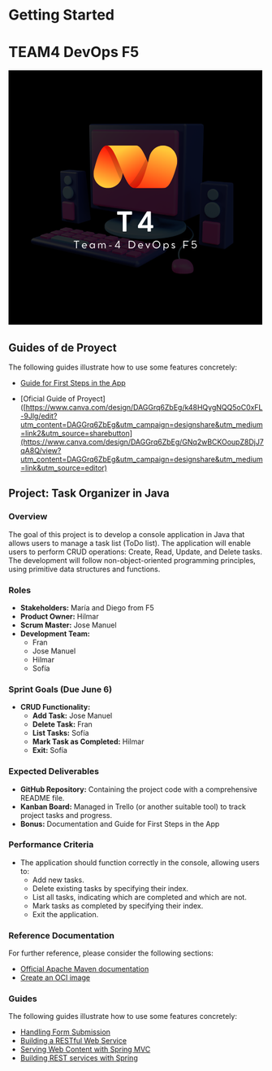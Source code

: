 # Getting Started 

# TEAM4 DevOps F5 
![Logo Team-4](./src/main/resources/static/images/T4.png)

## Guides of de Proyect
The following guides illustrate how to use some features concretely:
* [Guide for First Steps in the App](https://www.canva.com/design/DAGHSo-H5x8/oCU5eVCEUqjsacqn77Fasw/edit?utm_content=DAGHSo-H5x8&utm_campaign=designshare&utm_medium=link2&utm_source=sharebutton)

* [Oficial Guide of Proyect]([https://www.canva.com/design/DAGGrq6ZbEg/k48HQygNQQ5oC0xFL-9Jlg/edit?utm_content=DAGGrq6ZbEg&utm_campaign=designshare&utm_medium=link2&utm_source=sharebutton](https://www.canva.com/design/DAGGrq6ZbEg/GNq2wBCKOoupZ8DjJ7qA8Q/view?utm_content=DAGGrq6ZbEg&utm_campaign=designshare&utm_medium=link&utm_source=editor)


## Project: Task Organizer in Java

### Overview
The goal of this project is to develop a console application in Java that allows users to manage a task list (ToDo list). The application will enable users to perform CRUD operations: Create, Read, Update, and Delete tasks. The development will follow non-object-oriented programming principles, using primitive data structures and functions.

### Roles
- **Stakeholders:** María and Diego from F5
- **Product Owner:** Hilmar
- **Scrum Master:** Jose Manuel
- **Development Team:**
  - Fran
  - Jose Manuel
  - Hilmar
  - Sofía

### Sprint Goals (Due June 6)
- **CRUD Functionality:**
  - **Add Task:** Jose Manuel
  - **Delete Task:** Fran
  - **List Tasks:** Sofía
  - **Mark Task as Completed:** Hilmar
  - **Exit:** Sofía

### Expected Deliverables
- **GitHub Repository:** Containing the project code with a comprehensive README file.
- **Kanban Board:** Managed in Trello (or another suitable tool) to track project tasks and progress.
- **Bonus:** Documentation and Guide for First Steps in the App

### Performance Criteria
- The application should function correctly in the console, allowing users to:
  - Add new tasks.
  - Delete existing tasks by specifying their index.
  - List all tasks, indicating which are completed and which are not.
  - Mark tasks as completed by specifying their index.
  - Exit the application.



### Reference Documentation
For further reference, please consider the following sections:

* [Official Apache Maven documentation](https://maven.apache.org/guides/index.html)
* [Create an OCI image](https://docs.spring.io/spring-boot/docs/3.3.0/maven-plugin/reference/html/#build-image)

### Guides
The following guides illustrate how to use some features concretely:
* [Handling Form Submission](https://spring.io/guides/gs/handling-form-submission/)
* [Building a RESTful Web Service](https://spring.io/guides/gs/rest-service/)
* [Serving Web Content with Spring MVC](https://spring.io/guides/gs/serving-web-content/)
* [Building REST services with Spring](https://spring.io/guides/tutorials/rest/)


